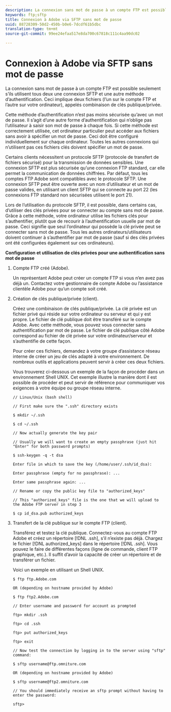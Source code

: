 ```yaml
---
description: La connexion sans mot de passe à un compte FTP est possible seulement s’ils utilisent tous deux une connexion SFTP et une autre méthode d’authentification. Ceci implique deux fichiers (l’un sur le compte FTP et l’autre sur votre ordinateur), appelés combinaison de clés publique/privée.
keywords: ftp;sftp
title: Connexion à Adobe via SFTP sans mot de passe
uuid: 88728309-50d2-450b-b0e6-7dcdf61b5dbc
translation-type: tm+mt
source-git-commit: 99ee24efaa517e8da700c67818c111c4aa90dc02

---
```



# Connexion à Adobe via SFTP sans mot de passe

La connexion sans mot de passe à un compte FTP est possible seulement s’ils utilisent tous deux une connexion SFTP et une autre méthode d’authentification. Ceci implique deux fichiers (l’un sur le compte FTP et l’autre sur votre ordinateur), appelés combinaison de clés publique/privée.

Cette méthode d’authentification n’est pas moins sécurisée qu’avec un mot de passe. Il s’agit d’une autre forme d’authentification qui n’oblige pas l’utilisateur à saisir son mot de passe à chaque fois. Si cette méthode est correctement utilisée, cet ordinateur particulier peut accéder aux fichiers sans avoir à spécifier un mot de passe. Ceci doit être configuré individuellement sur chaque ordinateur. Toutes les autres connexions qui n’utilisent pas ces fichiers clés doivent spécifier un mot de passe.

Certains clients nécessitent un protocole SFTP (protocole de transfert de fichiers sécurisé) pour la transmission de données sensibles. Une connexion SFTP est plus sécurisée qu’une connexion FTP standard, car elle permet la communication de données chiffrées. Par défaut, tous les comptes FTP Adobe sont compatibles avec le protocole SFTP. Une connexion SFTP peut être ouverte avec un nom d’utilisateur et un mot de passe valides, en utilisant un client SFTP qui se connecte au port 22 (les connexions FTP standard non sécurisées utilisent le port 21).

Lors de l’utilisation du protocole SFTP, il est possible, dans certains cas, d’utiliser des clés privées pour se connecter au compte sans mot de passe. Grâce à cette méthode, votre ordinateur utilise les fichiers clés pour s’authentifier, plutôt que de recourir à l’authentification usuelle par mot de passe. Ceci signifie que seul l’ordinateur qui possède la clé privée peut se connecter sans mot de passe. Tous les autres ordinateurs/utilisateurs doivent continuer à s’authentifier par mot de passe (sauf si des clés privées ont été configurées également sur ces ordinateurs).

**Configuration et utilisation de clés privées pour une authentification sans mot de passe**

1. Compte FTP créé (Adobe).

   Un représentant Adobe peut créer un compte FTP si vous n’en avez pas déjà un. Contactez votre gestionnaire de compte Adobe ou l’assistance clientèle Adobe pour qu’un compte soit créé.
1. Création de clés publique/privée (client).

   Créez une combinaison de clés publique/privée. La clé privée est un fichier privé qui réside sur votre ordinateur ou serveur et qui y est propre. Le fichier de clé publique doit être transféré sur le compte Adobe. Avec cette méthode, vous pouvez vous connecter sans authentification par mot de passe. Le fichier de clé publique côté Adobe correspond au fichier de clé privée sur votre ordinateur/serveur et s’authentifie de cette façon.

   Pour créer ces fichiers, demandez à votre groupe d’assistance réseau interne de créer un jeu de clés adapté à votre environnement. De nombreux outils et applications peuvent servir à créer ces deux fichiers.

   Vous trouverez ci-dessous un exemple de la façon de procéder dans un environnement Shell UNIX. Cet exemple illustre la manière dont il est possible de procéder et peut servir de référence pour communiquer vos exigences à votre équipe ou groupe réseau interne.

   ```
   // Linux/Unix (bash shell)
   
   // First make sure the ".ssh" directory exists
   
   $ mkdir ~/.ssh
   
   $ cd ~/.ssh
   
   // Now actually generate the key pair
   
   // Usually we will want to create an empty passphrase (just hit "Enter" for both password prompts)
   
   $ ssh-keygen -q -t dsa
   
   Enter file in which to save the key (/home/user/.ssh/id_dsa):
   
   Enter passphrase (empty for no passphrase): ...
   
   Enter same passphrase again: ...
   
   // Rename or copy the public key file to "authorized_keys"
   
   // This "authorized_keys" file is the one that we will upload to the Adobe FTP server in step 3
   
   $ cp id_dsa.pub authorized_keys 
   ```

1. Transfert de la clé publique sur le compte FTP (client).

   Transférez et testez la clé publique. Connectez-vous au compte FTP Adobe et créez un répertoire [!DNL .ssh], s’il n’existe pas déjà. Chargez le fichier [!DNL authorized_keys] dans le répertoire [!DNL .ssh]. Vous pouvez le faire de différentes façons (ligne de commande, client FTP graphique, etc.). Il suffit d’avoir la capacité de créer un répertoire et de transférer un fichier.

   Voici un exemple en utilisant un Shell UNIX.

   ```
   $ ftp ftp.Adobe.com
   
   OR (depending on hostname provided by Adobe)
   
   $ ftp ftp2.Adobe.com
   
   // Enter username and password for account as prompted
   
   ftp> mkdir .ssh
   
   ftp> cd .ssh
   
   ftp> put authorized_keys
   
   ftp> exit
   
   // Now test the connection by logging in to the server using "sftp" command:
   
   $ sftp username@ftp.omniture.com
   
   OR (depending on hostname provided by Adobe)
   
   $ sftp username@ftp2.omniture.com
   
   // You should immediately receive an sftp prompt without having to enter the password:
   
   sftp>
   ```

